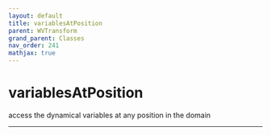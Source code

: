 ```yaml
---
layout: default
title: variablesAtPosition
parent: WVTransform
grand_parent: Classes
nav_order: 241
mathjax: true
---
```


#  variablesAtPosition

access the dynamical variables at any position in the domain


---

